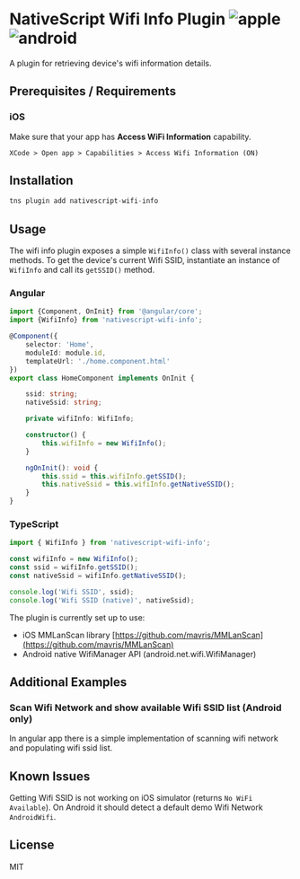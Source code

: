 # NativeScript Wifi Info Plugin ![apple](https://cdn3.iconfinder.com/data/icons/picons-social/57/16-apple-32.png) ![android](https://cdn4.iconfinder.com/data/icons/logos-3/228/android-32.png)

A plugin for retrieving device's wifi information details.


## Prerequisites / Requirements

### iOS

Make sure that your app has **Access WiFi Information** capability.

`XCode > Open app > Capabilities > Access Wifi Information (ON)`


## Installation

``` JavaScript
tns plugin add nativescript-wifi-info
```


## Usage

The wifi info plugin exposes a simple `WifiInfo()` class with several instance methods. To get the device's current Wifi SSID, instantiate an instance of `WifiInfo` and call its `getSSID()` method.

### Angular

``` TypeScript
import {Component, OnInit} from '@angular/core';
import {WifiInfo} from 'nativescript-wifi-info';

@Component({
    selector: 'Home',
    moduleId: module.id,
    templateUrl: './home.component.html'
})
export class HomeComponent implements OnInit {

    ssid: string;
    nativeSsid: string;

    private wifiInfo: WifiInfo;

    constructor() {
        this.wifiInfo = new WifiInfo();
    }

    ngOnInit(): void {
        this.ssid = this.wifiInfo.getSSID();
        this.nativeSsid = this.wifiInfo.getNativeSSID();
    }
}
```

### TypeScript

``` TypeScript
import { WifiInfo } from 'nativescript-wifi-info';

const wifiInfo = new WifiInfo();
const ssid = wifiInfo.getSSID();
const nativeSsid = wifiInfo.getNativeSSID();

console.log('Wifi SSID', ssid);
console.log('Wifi SSID (native)', nativeSsid);
```

The plugin is currently set up to use:

* iOS MMLanScan library [https://github.com/mavris/MMLanScan](https://github.com/mavris/MMLanScan)
* Android native WifiManager API (android.net.wifi.WifiManager)


## Additional Examples

### Scan Wifi Network and show available Wifi SSID list (Android only)

In angular app there is a simple implementation of scanning wifi network and populating wifi ssid list.


## Known Issues

Getting Wifi SSID is not working on iOS simulator (returns `No WiFi Available`). On Android it should detect a default demo Wifi Network `AndroidWifi`.


## License

MIT

